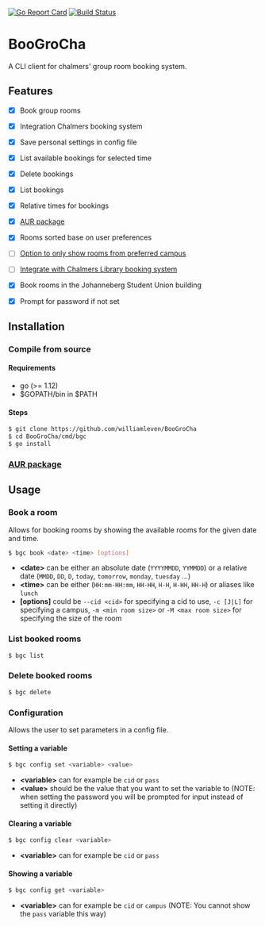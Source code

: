[![Go Report Card](https://goreportcard.com/badge/github.com/williamleven/BooGroCha)](https://goreportcard.com/report/github.com/williamleven/BooGroCha)
[![Build Status](https://travis-ci.com/sidusIO/BooGroCha.svg?branch=master)](https://travis-ci.com/siduIO/BooGroCha)
# BooGroCha
A CLI client for chalmers' group room booking system.

## Features
- [x] Book group rooms
- [x] Integration Chalmers booking system
- [x] Save personal settings in config file
- [x] List available bookings for selected time
- [x] Delete bookings
- [x] List bookings
- [x] Relative times for bookings
- [x] [AUR package](https://aur.archlinux.org/packages/boogrocha)
- [x] Rooms sorted base on user preferences
- [ ] [Option to only show rooms from preferred campus](https://github.com/williamleven/BooGroCha/issues/6)
- [ ] [Integrate with Chalmers Library booking system](https://github.com/williamleven/BooGroCha/issues/7)
- [x] Book rooms in the Johanneberg Student Union building
- [x] Prompt for password if not set


## Installation

### Compile from source

#### Requirements
* go (>= 1.12)
* $GOPATH/bin in $PATH

#### Steps
```bash
$ git clone https://github.com/williamleven/BooGroCha
$ cd BooGroCha/cmd/bgc
$ go install
```

### [AUR package](https://aur.archlinux.org/packages/boogrocha)

## Usage

### Book a room
Allows for booking rooms by showing the available rooms for the given date and time.

```bash
$ bgc book <date> <time> [options]
```
* **\<date\>** can be either an absolute date (`YYYYMMDD`, `YYMMDD`) or a relative date (`MMDD`, `DD`, `D`, `today`, `tomorrow`, `monday`, `tuesday` ...)
* **\<time\>** can be either (`HH:mm-HH:mm`, `HH-HH`, `H-H`, `H-HH`, `HH-H`) or aliases like `lunch`
* **[options]** could be `--cid <cid>` for specifying a cid to use, `-c [J|L]` for specifying a campus, `-m <min room size>` or `-M <max room size>` for specifying the size of the room

### List booked rooms

```bash
$ bgc list
```

### Delete booked rooms

```bash
$ bgc delete
```

### Configuration
Allows the user to set parameters in a config file.

#### Setting a variable
```bash
$ bgc config set <variable> <value>
```
* **\<variable\>** can for example be `cid` or `pass`
* **\<value\>** should be the value that you want to set the variable to (NOTE: when setting the password you will be prompted for input instead of setting it directly)

#### Clearing a variable
```bash
$ bgc config clear <variable>
```
* **\<variable\>** can for example be `cid` or `pass`

#### Showing a variable
```bash
$ bgc config get <variable>
```
* **\<variable\>** can for example be `cid` or `campus` (NOTE: You cannot show the `pass` variable this way)
